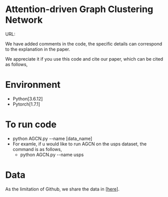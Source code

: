 # Attention-driven Graph Clustering Network
URL: 


We have added comments in the code, the specific details can correspond to the explanation in the paper.

We appreciate it if you use this code and cite our paper, which can be cited as follows,
<!--
> @ARTICLE{9455383, <br>
>   author={Peng, Zhihao and Jia, Yuheng and Liu, Hui and Hou, Junhui and Zhang, Qingfu}, <br>
>   journal={IEEE Transactions on Circuits and Systems for Video Technology},  <br>
>   title={Maximum Entropy Subspace Clustering Network},  <br>
>   year={2021}, <br>
>   volume={}, <br>
>   number={}, <br>
>   pages={1-1}, <br>
>   doi={10.1145/3474085.3475276} <br>
> } <br>
-->

# Environment
+ Python[3.6.12]
+ Pytorch[1.7.1]
# To run code
+ python AGCN.py --name [data_name]
+ For examle, if u would like to run AGCN on the usps dataset, the command is as follows,
  + python AGCN.py --name usps

# Data
As the limitation of Github, we share the data in [<a href="https://drive.google.com/drive/folders/1swVtlqQkLFEmu9l2QXEQS6Hmw20q0QTc?usp=sharing">here</a>].
